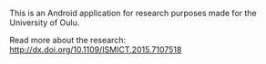 This is an Android application for research purposes made for the University of Oulu.

Read more about the research: http://dx.doi.org/10.1109/ISMICT.2015.7107518
